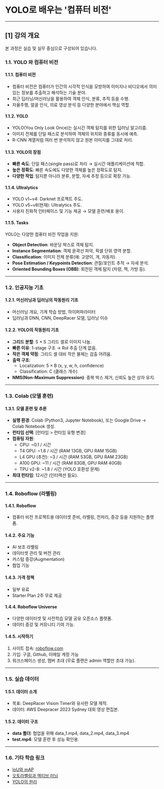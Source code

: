 # YOLO로 배우는 '컴퓨터 비전'

---

## [1] 강의 개요
본 과정은 실습 및 실무 중심으로 구성되어 있습니다.

### 1.1. YOLO 와 컴퓨터 비전
#### 1.1.1. 컴퓨터 비전
- 컴퓨터 비전은 컴퓨터가 인간의 시각적 인식을 모방하여 이미지나 비디오에서 의미 있는 정보를 추출하고 해석하는 기술 분야.
- 최근 딥러닝/머신러닝을 활용하여 객체 인식, 분류, 추적 등을 수행.
- 자율주행, 얼굴 인식, 의료 영상 분석 등 다양한 분야에서 핵심 역할.

#### 1.1.2. YOLO
- YOLO(You Only Look Once)는 실시간 객체 탐지를 위한 딥러닝 알고리즘.
- 이미지 전체를 단일 패스로 분석하여 객체의 위치와 종류를 동시에 예측.
- R-CNN 계열처럼 여러 번 분석하지 않고 원본 이미지를 그대로 처리.

#### 1.1.3. YOLO의 장점
- **빠른 속도**: 단일 패스(single pass)로 처리 → 실시간 애플리케이션에 적합.  
- **높은 정확도**: 빠른 속도에도 다양한 객체를 높은 정확도로 탐지.  
- **다양한 작업**: 탐지뿐 아니라 분류, 분할, 자세 추정 등으로 확장 가능.  

#### 1.1.4. Ultralytics
- YOLO v1~v4: Darknet 프로젝트 주도.  
- YOLO v5~v8(현재): Ultralytics 주도.  
- 사용자 친화적 인터페이스 및 기능 제공 → 모델 훈련/배포 용이.  

#### 1.1.5. Tasks
YOLO는 다양한 컴퓨터 비전 작업을 지원:
- **Object Detection**: 바운딩 박스로 객체 탐지.  
- **Instance Segmentation**: 객체 윤곽선 파악, 픽셀 단위 영역 분할.  
- **Classification**: 이미지 전체 분류(예: 고양이, 개, 자동차).  
- **Pose Estimation / Keypoints Detection**: 관절/포인트 추적 → 자세 분석.  
- **Oriented Bounding Boxes (OBB)**: 회전된 객체 탐지 (차량, 책, 가방 등).  

---

### 1.2. 인공지능 기초
#### 1.2.1. 머신러닝과 딥러닝의 작동원리 기초
- 머신러닝 개요, 기계 학습 방법, 하이퍼파라미터  
- 딥러닝과 DNN, CNN, DeepRacer 모델, 딥러닝 이슈  

#### 1.2.2. YOLO의 작동원리 기초
- **그리드 분할**: S × S 그리드 셀로 이미지 나눔.  
- **빠른 이유**: 1-stage 구조 → RoI 추출 단계 없음.  
- **작은 객체 약점**: 그리드 셀 대비 작은 물체는 검출 어려움.  
- **출력 구조**:  
  - Localization: 5 × B (x, y, w, h, confidence)  
  - Classification: C (클래스 개수)  
- **NMS(Non-Maximum Suppression)**: 중복 박스 제거, 신뢰도 높은 상자 유지.  

---

### 1.3. Colab (모델 훈련)
#### 1.3.1. 모델 훈련 및 추론
- **실행 환경**: Colab (Python3, Jupyter Notebook), 또는 Google Drive → Colab Notebook 생성.  
- **런타임 선택**: [런타임 > 런타임 유형 변경]  
- **컴퓨팅 자원**:  
  - CPU: ~0.1 / 시간  
  - T4 GPU: ~1.6 / 시간 (RAM 13GB, GPU RAM 15GB)  
  - L4 GPU (추천): ~3 / 시간 (RAM 53GB, GPU RAM 23GB)  
  - A100 GPU: ~11 / 시간 (RAM 83GB, GPU RAM 40GB)  
  - TPU v2-8: ~1.8 / 시간 (YOLO 호환성 문제)  
- **최대 런타임**: 12시간 (인터렉션 필요).  

---

### 1.4. Roboflow (라벨링)
#### 1.4.1. Roboflow
- 컴퓨터 비전 프로젝트용 데이터셋 준비, 라벨링, 전처리, 증강 등을 지원하는 플랫폼.  

#### 1.4.2. 주요 기능
- AI 보조 라벨링  
- 데이터셋 관리 및 버전 관리  
- 커스텀 증강(Augmentation)  
- 협업 기능  

#### 1.4.3. 가격 정책
- 일부 유료  
- Starter Plan 2주 무료 제공  

#### 1.4.4. Roboflow Universe
- 다양한 데이터셋 및 사전학습 모델 공유 오픈소스 플랫폼.  
- 데이터 증강 및 커뮤니티 기여 가능.  

#### 1.4.5. 시작하기
1. 사이트 접속: [roboflow.com](https://roboflow.com/)  
2. 가입: 구글, Github, 이메일 계정 가능  
3. 워크스페이스 생성, 멤버 초대 (무료 플랜은 admin 역할만 초대 가능).  

---

### 1.5. 실습 데이터
#### 1.5.1. 데이터 소개
- 목표: DeepRacer Vision Timer와 유사한 모델 제작.  
- 데이터: AWS Deepracer 2023 Sydney 대회 영상 편집본.  

#### 1.5.2. 데이터 구조
- **data 폴더**: 협업을 위해 data_1.mp4, data_2.mp4, data_3.mp4  
- **test.mp4**: 모델 훈련 후 성능 확인용.  

---

### 1.6. 기타 학습 링크
- [IoU와 mAP](https://lynnshin.tistory.com/48)  
- [오토라벨링과 액티브 러닝](https://ahha.ai/2023/12/19/autolabeling/)  
- [YOLO의 원리](https://www.youtube.com/watch?v=L0tzmv--CGY)  

